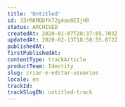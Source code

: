 ```yaml
---
title: 'Untitled'
id: 33rRKMQDfk72g4ao8EIjH8
status: ARCHIVED
createdAt: 2020-01-07T20:37:05.703Z
updatedAt: 2020-02-13T18:58:55.872Z
publishedAt: 
firstPublishedAt: 
contentType: trackArticle
productTeam: Identity
slug: criar-e-editar-usuarios
locale: en
trackId: 
trackSlugEN: untitled-track
---
```



